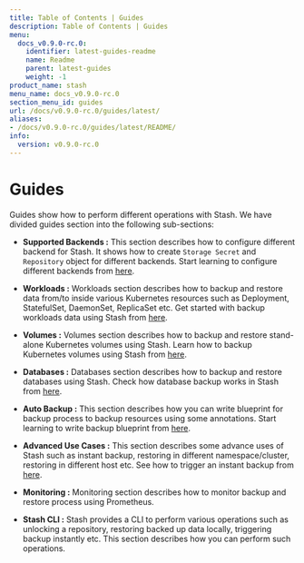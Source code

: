 ```yaml
---
title: Table of Contents | Guides
description: Table of Contents | Guides
menu:
  docs_v0.9.0-rc.0:
    identifier: latest-guides-readme
    name: Readme
    parent: latest-guides
    weight: -1
product_name: stash
menu_name: docs_v0.9.0-rc.0
section_menu_id: guides
url: /docs/v0.9.0-rc.0/guides/latest/
aliases:
- /docs/v0.9.0-rc.0/guides/latest/README/
info:
  version: v0.9.0-rc.0
---
```


# Guides

Guides show how to perform different operations with Stash. We have divided guides section into the following sub-sections:

- **Supported Backends :** This section describes how to configure different backend for Stash. It shows how to create `Storage Secret` and `Repository` object for different backends. Start learning to configure different backends from [here](/docs/v0.9.0-rc.0/guides/latest/backends/overview).

- **Workloads :** Workloads section describes how to backup and restore data from/to inside various Kubernetes resources such as Deployment, StatefulSet, DaemonSet, ReplicaSet etc. Get started with backup workloads data using Stash from [here](/docs/v0.9.0-rc.0/guides/latest/workloads/overview).

- **Volumes :** Volumes section describes how to backup and restore stand-alone Kubernetes volumes using Stash. Learn how to backup Kubernetes volumes using Stash from [here](/docs/v0.9.0-rc.0/guides/latest/volumes/overview).

- **Databases :** Databases section describes how to backup and restore databases using Stash. Check how database backup works in Stash from [here](/docs/v0.9.0-rc.0/guides/latest/databases/overview).

- **Auto Backup :** This section describes how you can write blueprint for backup process to backup resources using some annotations. Start learning to write backup blueprint from [here](/docs/v0.9.0-rc.0/guides/latest/auto-backup/overview).

- **Advanced Use Cases :** This section describes some advance uses of Stash such as instant backup, restoring in different namespace/cluster, restoring in different host etc. See how to trigger an instant backup from [here](/docs/v0.9.0-rc.0/guides/latest/advanced-use-case/instant-backup).

- **Monitoring :** Monitoring section describes how to monitor backup and restore process using Prometheus.

- **Stash CLI :** Stash provides a CLI to perform various operations such as unlocking a repository, restoring backed up data locally, triggering backup instantly etc. This section describes how you can perform such operations.
